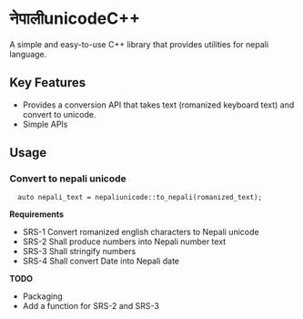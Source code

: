 # नेपालीunicodeC++
A simple and easy-to-use C++ library that provides utilities for nepali language. 

## Key Features
- Provides a conversion API that takes text (romanized keyboard text) and convert to unicode.
- Simple APIs

## Usage 
### Convert to nepali unicode
```
  auto nepali_text = nepaliunicode::to_nepali(romanized_text);
```

**Requirements**
- SRS-1 Convert romanized english characters to Nepali unicode
- SRS-2 Shall produce numbers into Nepali number text
- SRS-3 Shall stringify numbers
- SRS-4 Shall convert Date into Nepali date

**TODO**
- Packaging 
- Add a function for SRS-2 and SRS-3
